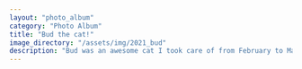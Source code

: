 ```yaml
---
layout: "photo_album"
category: "Photo Album"
title: "Bud the cat!"
image_directory: "/assets/img/2021_bud"
description: "Bud was an awesome cat I took care of from February to March 2020. He was a bit of a psycho, but we became good pals."
---
```

